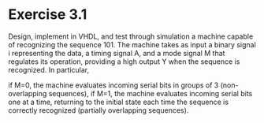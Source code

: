 # Exercise 3.1
Design, implement in VHDL, and test through simulation a machine capable of recognizing the sequence 101. The machine takes as input a binary signal i representing the data, a timing signal A, and a mode signal M that regulates its operation, providing a high output Y when the sequence is recognized. In particular,

if M=0, the machine evaluates incoming serial bits in groups of 3 (non-overlapping sequences),
if M=1, the machine evaluates incoming serial bits one at a time, returning to the initial state each time the sequence is correctly recognized (partially overlapping sequences).
